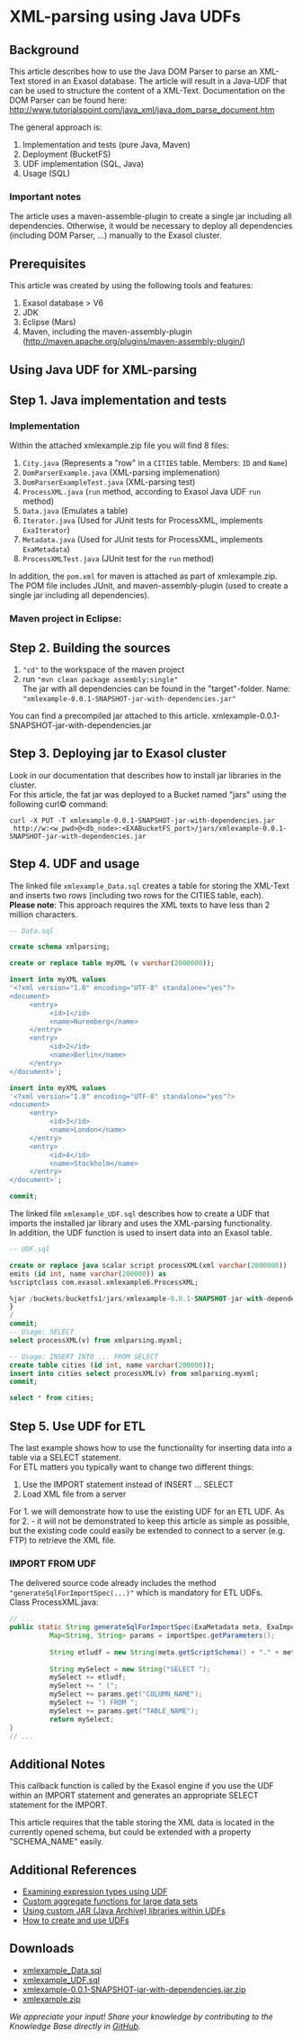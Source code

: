 # XML-parsing using Java UDFs 
## Background

This article describes how to use the Java DOM Parser to parse an XML-Text stored in an Exasol database. The article will result in a Java-UDF that can be used to structure the content of a XML-Text. Documentation on the DOM Parser can be found here:  
<http://www.tutorialspoint.com/java_xml/java_dom_parse_document.htm>

The general approach is:

1. Implementation and tests (pure Java, Maven)
2. Deployment (BucketFS)
3. UDF implementation (SQL, Java)
4. Usage (SQL)

### Important notes

The article uses a maven-assemble-plugin to create a single jar including all dependencies. Otherwise, it would be necessary to deploy all dependencies (including DOM Parser, ...) manually to the Exasol cluster.

## Prerequisites

This article was created by using the following tools and features:

1. Exasol database > V6
2. JDK
3. Eclipse (Mars)
4. Maven, including the maven-assembly-plugin (<http://maven.apache.org/plugins/maven-assembly-plugin/>)

## Using Java UDF for XML-parsing

## Step 1. Java implementation and tests

### Implementation

Within the attached xmlexample.zip file you will find 8 files:

1. `City.java` (Represents a "row" in a `CITIES` table. Members: `ID` and `Name`)
2. `DomParserExample.java` (XML-parsing implemenation)
3. `DomParserExampleTest.java` (XML-parsing test)
4. `ProcessXML.java` (`run` method, according to Exasol Java UDF `run` method)
5. `Data.java` (Emulates a table)
6. `Iterator.java` (Used for JUnit tests for ProcessXML, implements `ExaIterator`)
7. `Metadata.java` (Used for JUnit tests for ProcessXML, implements `ExaMetadata`)
8. `ProcessXMLTest.java` (JUnit test for the `run` method)

In addition, the `pom.xml` for maven is attached as part of xmlexample.zip. The POM file includes JUnit, and maven-assembly-plugin (used to create a single jar including all dependencies).

### Maven project in Eclipse:

## Step 2. Building the sources

1. `"cd"` to the workspace of the maven project
2. run `"mvn clean package assembly:single"`  
The jar with all dependencies can be found in the "target"-folder. Name: `"xmlexample-0.0.1-SNAPSHOT-jar-with-dependencies.jar"`

You can find a precompiled jar attached to this article. xmlexample-0.0.1-SNAPSHOT-jar-with-dependencies.jar 

## Step 3. Deploying jar to Exasol cluster

Look in our documentation that describes how to install jar libraries in the cluster.  
For this article, the fat jar was deployed to a Bucket named "jars" using the following curl© command:


```
curl -X PUT -T xmlexample-0.0.1-SNAPSHOT-jar-with-dependencies.jar   
 http://w:<w_pwd>@<db_node>:<EXABucketFS_port>/jars/xmlexample-0.0.1-SNAPSHOT-jar-with-dependencies.jar 
```
## Step 4. UDF and usage

The linked file `xmlexample_Data.sql` creates a table for storing the XML-Text and inserts two rows (including two rows for the CITIES table, each).   
**Please note**: This approach requires the XML texts to have less than 2 million characters.


```sql
-- Data.sql

create schema xmlparsing;

create or replace table myXML (v varchar(2000000));

insert into myXML values 
'<?xml version="1.0" encoding="UTF-8" standalone="yes"?>
<document>     
     <entry>
          <id>1</id>
          <name>Nuremberg</name>
     </entry>
     <entry>
          <id>2</id>
          <name>Berlin</name>
     </entry>
</document>';

insert into myXML values 
'<?xml version="1.0" encoding="UTF-8" standalone="yes"?>
<document>     
     <entry>
          <id>3</id>
          <name>London</name>
     </entry>
     <entry>
          <id>4</id>
          <name>Stockholm</name>
     </entry>
</document>';

commit;
```
The linked file `xmlexample_UDF.sql` describes how to create a UDF that imports the installed jar library and uses the XML-parsing functionality.  
In addition, the UDF function is used to insert data into an Exasol table.


```sql
-- UDF.sql

create or replace java scalar script processXML(xml varchar(2000000)) 
emits (id int, name varchar(200000)) as
%scriptclass com.exasol.xmlexample6.ProcessXML;

%jar /buckets/bucketfs1/jars/xmlexample-0.0.1-SNAPSHOT-jar-with-dependencies.jar;
}
/
commit;
-- Usage: SELECT
select processXML(v) from xmlparsing.myxml;

-- Usage: INSERT INTO ... FROM SELECT
create table cities (id int, name varchar(200000));
insert into cities select processXML(v) from xmlparsing.myxml;
commit;

select * from cities;  
```
## Step 5. Use UDF for ETL

The last example shows how to use the functionality for inserting data into a table via a SELECT statement.  
For ETL matters you typically want to change two different things:

1. Use the IMPORT statement instead of INSERT ... SELECT
2. Load XML file from a server

For 1. we will demonstrate how to use the existing UDF for an ETL UDF. As for 2. - it will not be demonstrated to keep this article as simple as possible, but the existing code could easily be extended to connect to a server (e.g. FTP) to retrieve the XML file.

### IMPORT FROM UDF

The delivered source code already includes the method `"generateSqlForImportSpec(...)"` which is mandatory for ETL UDFs.  
Class ProcessXML.java:


```java
// ...
public static String generateSqlForImportSpec(ExaMetadata meta, ExaImportSpecification importSpec)  {
    	  Map<String, String> params = importSpec.getParameters();
    	  
    	  String etludf = new String(meta.getScriptSchema() + "." + meta.getScriptName());
    	  
    	  String mySelect = new String("SELECT ");  
    	  mySelect += etludf;
    	  mySelect += " (";
    	  mySelect += params.get("COLUMN_NAME");
    	  mySelect += ") FROM ";
    	  mySelect += params.get("TABLE_NAME");
    	  return mySelect;
}
// ...

```
## Additional Notes

This callback function is called by the Exasol engine if you use the UDF within an IMPORT statement and generates an appropriate SELECT statement for the IMPORT.

This article requires that the table storing the XML data is located in the currently opened schema, but could be extended with a property "SCHEMA_NAME" easily.

## Additional References

* [Examining expression types using UDF](https://exasol.my.site.com/s/article/Examining-expression-types-using-UDF)
* [Custom aggregate functions for large data sets](https://exasol.my.site.com/s/article/Custom-aggregate-functions-for-large-data-sets)
* [Using custom JAR (Java Archive) libraries within UDFs](https://exasol.my.site.com/s/article/Using-custom-JAR-Java-Archive-libraries-within-UDFs)
* [How to create and use UDFs](https://exasol.my.site.com/s/article/How-to-create-and-use-UDFs)

## Downloads

* [xmlexample_Data.sql](https://github.com/exasol/public-knowledgebase/blob/main/Data-Science/attachments/xmlexample_Data.sql)
* [xmlexample_UDF.sql](https://github.com/exasol/public-knowledgebase/blob/main/Data-Science/attachments/xmlexample_UDF.sql)
* [xmlexample-0.0.1-SNAPSHOT-jar-with-dependencies.jar.zip](https://github.com/exasol/Public-Knowledgebase/files/9936896/xmlexample-0.0.1-SNAPSHOT-jar-with-dependencies.jar.zip)
* [xmlexample.zip](https://github.com/exasol/Public-Knowledgebase/files/9936897/xmlexample.zip)

*We appreciate your input! Share your knowledge by contributing to the Knowledge Base directly in [GitHub](https://github.com/exasol/public-knowledgebase).* 